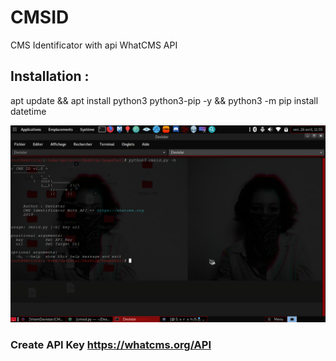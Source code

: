 # CMSID
CMS Identificator with api WhatCMS API

## Installation : 

apt update && apt install python3 python3-pip -y && python3 -m pip install datetime

![image1](screenshot.png)


### Create API Key https://whatcms.org/API
